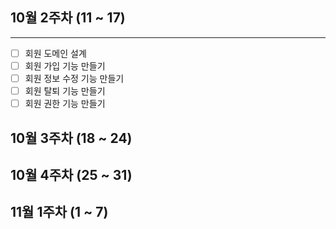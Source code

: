 ## 10월 2주차 (11 ~ 17)

---
- [ ] 회원 도메인 설계
- [ ] 회원 가입 기능 만들기
- [ ] 회원 정보 수정 기능 만들기
- [ ] 회원 탈퇴 기능 만들기
- [ ] 회원 권한 기능 만들기

## 10월 3주차 (18 ~ 24)

## 10월 4주차 (25 ~ 31)

## 11월 1주차 (1 ~ 7)
